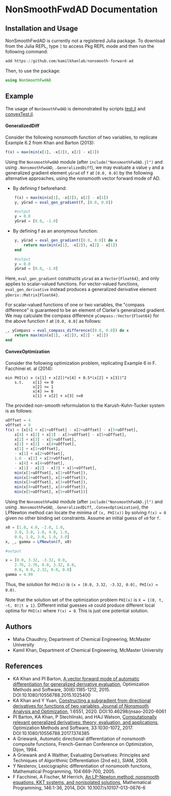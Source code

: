 # **NonSmoothFwdAD Documentation**

## Installation and Usage

NonSmoothFwdAD is currently not a registered Julia package. To download from the Julia REPL, type `]` to access Pkg REPL mode and then run the following command:

```Julia
add https://github.com/kamilkhanlab/nonsmooth-forward-ad 
```

Then, to use the package:

```Julia
using NonSmoothFwdAD
```

## Example

The usage of `NonSmoothFwdAD` is demonstrated by scripts [test.jl](test/test.jl) and [convexTest.jl](test/convexTest.jl). 

#### GeneralizedDiff

Consider the following nonsmooth function of two variables, to replicate Example 6.2 from Khan and Barton (2013):

```Julia
f(x) = max(min(x[1], -x[2]), x[2] - x[1])
```

Using the `NonsmoothFwdAD` module (after `include("NonsmoothFwdAD.jl")` and using `.NonsmoothFwdAD`, `.GeneralizedDiff`), we may evaluate a value `y` and a generalized gradient element `yGrad` of `f` at `[0.0, 0.0]` by the following alternative approaches, using the nonsmooth vector forward mode of AD.

- By defining f beforehand:

```Julia
    f(x) = max(min(x[1], -x[2]), x[2] - x[1])
    y, yGrad = eval_gen_gradient(f, [0.0, 0.0])

    #output 
    y = 0.0
    yGrad = [0.0, -1.0]
```

- By defining f as an anonymous function:

```Julia
    y, yGrad = eval_gen_gradient([0.0, 0.0]) do x
        return max(min(x[1], -x[2]), x[2] - x[1])
    end	

    #output 
    y = 0.0
    yGrad = [0.0, -1.0]
```

Here, `eval_gen_gradient` constructs `yGrad` as a `Vector{Float64}`, and only applies to scalar-valued functions. For vector-valued functions, `eval_gen_derivative` instead produces a generalized derivative element `yDeriv::Matrix{Float64}`.

For scalar-valued functions of one or two variables, the "compass difference" is guaranteed to be an element of Clarke's generalized gradient. We may calculate the compass difference `yCompass::Vector{Float64}` for the above function `f` at `[0.0, 0.0]` as follows:

```Julia
_, yCompass = eval_compass_difference([0.0, 0.0]) do x
    return max(min(x[1], -x[2]), x[2] - x[1])
end	
```

#### ConvexOptimization

Consider the following optimization problem, replicating Example 6 in F. Facchinei et. al (2014): 

```
min PHI(x) = (x[1] + x[2])*x[4] + 0.5*(x[2] + x[3])^2 
    s.t.    x[1] <= 0
            x[2] >= 1
            x[4] >= 0
            x[1] + x[2] + x[3] >=0 
```

The provided non-smooth reformulation to the Karush-Kuhn-Tucker system is as follows: 

```Julia
uOffset = 4
vOffset = 9
f(x) = [x[4] + x[1+uOffset] - x[2+uOffset] - x[5+uOffset],
    x[4] + x[2] + x[3] - x[3+uOffset] - x[5+uOffset],
    x[2] + x[3] - x[5+uOffset],
    x[1] + x[2] - x[4+uOffset],
    x[1] + x[1+vOffset],
    - x[1] + x[2+vOffset],
    1.0 - x[2] + x[3+vOffset],
    - x[4] + x[4+vOffset],
    - x[1] - x[2] - x[3] + x[5+vOffset],
    min(x[1+uOffset], x[1+vOffset]),
    min(x[2+uOffset], x[2+vOffset]),
    min(x[3+uOffset], x[3+vOffset]),
    min(x[4+uOffset], x[4+vOffset]),
    min(x[5+uOffset], x[5+vOffset])] 
```

Using the `NonsmoothFwdAD` module (after `include("NonsmoothFwdAD.jl")` and using `.NonsmoothFwdAD`, `.GeneralizedDiff`, `.ConvexOptimization`), the LPNewton method can locate the minima of `(x, PHI(x))` by solving `f(x) = 0` given no other binding set constraints. Assume an initial guess of `x0` for `f`.

```Julia
x0 = [1.0, 4.0, -2.0, 1.0,
    3.0, 3.0, 1.0, 4.0, 1.0,
    0.0, 1.0, 3.0, 1.0, 3.0]
x, _, gamma = LPNewton(f, x0)

#output

x = [0.0, 3.32, -3.32, 0.0, 
    2.76, 2.76, 0.0, 3.32, 0.0, 
    0.0, 0.0, 2.32, 0.0, 0.0]
gamma = 4.99
```

Thus, the solution for `PHI(x)` is `(x = [0.0, 3.32, -3.32, 0.0], PHI(x) = 0.0)`. 

Note that the solution set of the optimization problem `PHI(x)` is `X = {(0, t, −t, 0)|t ≥ 1}`. Different initial guesses `x0` could produce different local optima for `PHI(x)` where `f(x) = 0`. This is just one potential solution. 

## Authors

- Maha Chaudhry, Department of Chemical Engineering, McMaster University
- Kamil Khan, Department of Chemical Engineering, McMaster University

## References

- KA Khan and PI Barton, [A vector forward mode of automatic differentiation for generalized derivative evaluation](https://doi.org/10.1080/10556788.2015.1025400), Optimization Methods and Software, 30(6):1185-1212, 2015. DOI:10.1080/10556788.2015.1025400
- KA Khan and Y Yuan, [Constructing a subgradient from directional derivatives for functions of two variables, Journal of Nonsmooth Analysis and Optimization](https://doi.org/10.46298/jnsao-2020-6061), 1:6551, 2020. DOI:10.46298/jnsao-2020-6061
- PI Barton, KA Khan, P Stechlinski, and HAJ Watson, [Computationally relevant generalized derivatives: theory, evaluation, and applications](http://doi.org/10.1080/10556788.2017.1374385), Optimization Methods and Software, 33:1030-1072, 2017. DOI:10.1080/10556788.2017.1374385
- A Griewank, Automatic directional differentiation of nonsmooth composite functions, French-German Conference on Optimization, Dijon, 1994.
- A Griewank and A Walther, Evaluating Derivatives: Principles and Techniques of Algorithmic Differentiation (2nd ed.), SIAM, 2008.
- Y Nesterov, Lexicographic differentiation of nonsmooth functions, Mathematical Programming, 104:669-700, 2005.
- F Facchinei, A Fischer, M Herrich, [An LP-Newton method: nonsmooth equations, KKT systems, and nonisolated solutions](https://doi.org/10.1007/s10107-013-0676-6), Mathematical Programming, 146:1-36, 2014, DOI: 10.1007/s10107-013-0676-6